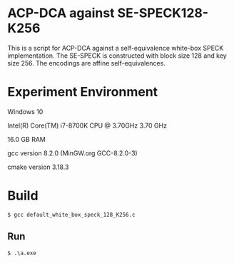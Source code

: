 # ACP-DCA against SE-SPECK128-K256

This is a script for ACP-DCA against a self-equivalence white-box SPECK implementation. The SE-SPECK is constructed with block size 128 and key size 256. The encodings are affine self-equivalences.

# Experiment Environment
Windows 10

Intel(R) Core(TM) i7-8700K CPU @ 3.70GHz   3.70 GHz

16.0 GB RAM

gcc version 8.2.0 (MinGW.org GCC-8.2.0-3)

cmake version 3.18.3

# Build

```
$ gcc default_white_box_speck_128_K256.c
```

## Run

```
$ .\a.exe
```